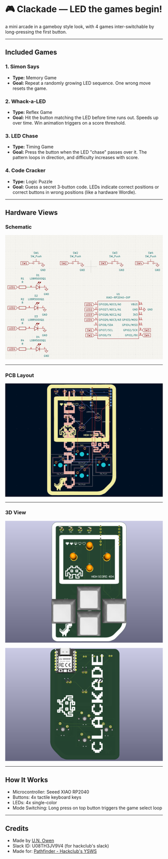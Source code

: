 # 🎮 Clackade — LED the games begin!
a mini arcade in a gameboy style look, with 4 games inter-switchable by long-pressing the first button.

---

## Included Games

### 1. **Simon Says**
- **Type:** Memory Game  
- **Goal:** Repeat a randomly growing LED sequence. One wrong move resets the game.

### 2. **Whack-a-LED**
- **Type:** Reflex Game  
- **Goal:** Hit the button matching the LED before time runs out. Speeds up over time. Win animation triggers on a score threshold.

### 3. **LED Chase**
- **Type:** Timing Game  
- **Goal:** Press the button when the LED "chase" passes over it. The pattern loops in direction, and difficulty increases with score.

### 4. **Code Cracker**
- **Type:** Logic Puzzle  
- **Goal:** Guess a secret 3-button code. LEDs indicate correct positions or correct buttons in wrong positions (like a hardware Wordle).

---

## Hardware Views

### Schematic
![Schematic](images/schem.png)

---

### PCB Layout
![PCB](images/pcb.png)

---

### 3D View
![3D View Front](images/3d_front.png)

![3D View Back](images/3d_back.png)

---

## How It Works

- Microcontroller: Seeed XIAO RP2040  
- Buttons: 4x tactile keyboard keys
- LEDs: 4x single-color  
- Mode Switching: Long press on top button triggers the game select loop

---

## Credits

- Made by [U.N. Owen](https://github.com/pari55051)
- Slack ID:  U08TH3JV9V4 (for hackclub's slack)
- Made for: [Pathfinder - Hackclub's YSWS](http://pathfinder.hackclub.com/)
